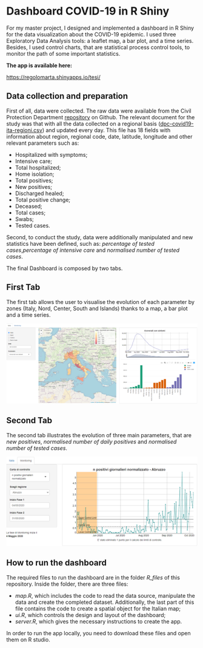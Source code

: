 # Dashboard COVID-19 in R Shiny

For my master project, I designed and implemented a dashboard in R Shiny for the data visualization about the COVID-19 epidemic. 
I used three Exploratory Data Analysis tools: a leaflet map, a bar plot, and a time series. Besides, I used control charts, that are statistical process control tools, to monitor the path of some important statistics.

**The app is available here:**

https://regolomarta.shinyapps.io/tesi/

## Data collection and preparation

First of all, data were collected. The raw data were available from the Civil Protection Department [repository](https://github.com/pcm-dpc/COVID-19) on Github.
The relevant document for the study was that with all the data collected on a regional basis ([dpc-covid19-ita-regioni.csv](https://github.com/pcm-dpc/COVID-19/blob/master/dati-regioni/dpc-covid19-ita-regioni.csv)) and updated every day.
This file has 18 fields with information about region, regional code, date, latitude, longitude and other relevant parameters such as:
* Hospitalized with symptoms;
* Intensive care;
* Total hospitalized;
* Home isolation;
* Total positives;
* New positives;
* Discharged healed;
* Total positive change;
* Deceased;
* Total cases;
* Swabs;
* Tested cases.

Second, to conduct the study, data were additionally manipulated and new statistics have been defined, such as: *percentage of tested cases*,*percentage of intensive care* and *normalised number of tested cases*.

The final Dashboard is composed by two tabs. 

## First Tab

The first tab allows the user to visualise the evolution of each parameter by zones (Italy, Nord, Center, South and Islands) thanks to a map, a bar plot and a time series.

![Test](https://github.com/martaregolo/Shiny_App_Covid-19/blob/master/overall.PNG)

## Second Tab
The second tab illustrates the evolution of three main parameters, that are *new positives*, *normalised number of daily positives* and *normalised number of tested cases*. 

![Test](https://github.com/martaregolo/Shiny_App_Covid-19/blob/master/tab2.PNG)

## How to run the dashboard

The required files to run the dashboard are in the folder *R_files* of this repository. Inside the folder, there are three files:

* *map.R*, which includes the code to read the data source, manipulate the data and create the completed dataset. Additionally, the last part of this file contains the code to create a spatial object for the Italian map;
* *ui.R*, which controls the design and layout of the dashboard;
* *server.R*, which gives the necessary instructions to create the app.

In order to run the app locally, you need to download these files and open them on R studio.



